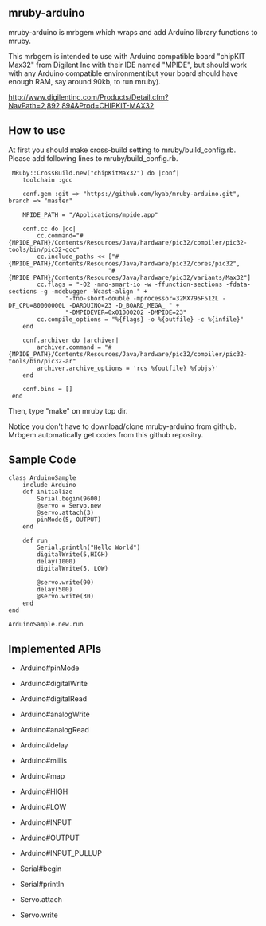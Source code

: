 mruby-arduino
----------------------------

mruby-arduino is mrbgem which wraps and add Arduino library functions to mruby.


This mrbgem is intended to use with Arduino compatible board "chipKIT Max32" from Digilent Inc with their IDE named "MPIDE", but should work with any Arduino compatible environment(but your board should have enough RAM, say around 90kb, to run mruby).

http://www.digilentinc.com/Products/Detail.cfm?NavPath=2,892,894&Prod=CHIPKIT-MAX32

How to use
-------------------------------------
At first you should make cross-build setting to mruby/build_config.rb. Please add following lines to mruby/build_config.rb.

	 MRuby::CrossBuild.new("chipKitMax32") do |conf|
	 	toolchain :gcc

	 	conf.gem :git => "https://github.com/kyab/mruby-arduino.git", branch => "master"

	 	MPIDE_PATH = "/Applications/mpide.app"

	 	conf.cc do |cc|
	 		cc.command="#{MPIDE_PATH}/Contents/Resources/Java/hardware/pic32/compiler/pic32-tools/bin/pic32-gcc"
	 		cc.include_paths << ["#{MPIDE_PATH}/Contents/Resources/Java/hardware/pic32/cores/pic32",
	 							"#{MPIDE_PATH}/Contents/Resources/Java/hardware/pic32/variants/Max32"]
	 		cc.flags = "-O2 -mno-smart-io -w -ffunction-sections -fdata-sections -g -mdebugger -Wcast-align " +
	 				"-fno-short-double -mprocessor=32MX795F512L -DF_CPU=80000000L -DARDUINO=23 -D_BOARD_MEGA_ " +
	 				"-DMPIDEVER=0x01000202 -DMPIDE=23"
	 		cc.compile_options = "%{flags} -o %{outfile} -c %{infile}"
	 	end

	 	conf.archiver do |archiver|
	 		archiver.command = "#{MPIDE_PATH}/Contents/Resources/Java/hardware/pic32/compiler/pic32-tools/bin/pic32-ar"
	 		archiver.archive_options = 'rcs %{outfile} %{objs}'
	 	end

	 	conf.bins = []
	 end 

Then, type "make" on mruby top dir.

Notice you don't have to download/clone mruby-arduino from github. Mrbgem automatically get codes from this github repositry.

Sample Code
-------------------------------------------
    
    class ArduinoSample
        include Arduino
        def initialize
            Serial.begin(9600)
            @servo = Servo.new
            @servo.attach(3)
            pinMode(5, OUTPUT)
        end

        def run
            Serial.println("Hello World")
            digitalWrite(5,HIGH)
            delay(1000)
            digitalWrite(5, LOW)
            
            @servo.write(90)
            delay(500)
            @servo.write(30)
        end
    end

    ArduinoSample.new.run
             

Implemented APIs
-----------------
- Arduino#pinMode
- Arduino#digitalWrite
- Arduino#digitalRead
- Arduino#analogWrite
- Arduino#analogRead
- Arduino#delay
- Arduino#millis
- Arduino#map
- Arduino#HIGH
- Arduino#LOW
- Arduino#INPUT
- Arduino#OUTPUT
- Arduino#INPUT_PULLUP

- Serial#begin
- Serial#println

- Servo.attach
- Servo.write